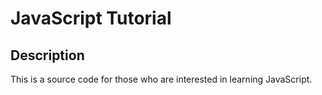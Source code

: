 # JavaScript Tutorial

## Description
This is a source code for those who are interested in learning JavaScript.
